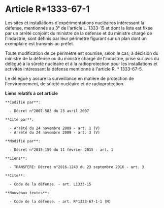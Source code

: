 # Article R*1333-67-1

Les sites et installations d'expérimentations nucléaires intéressant la défense, mentionnés au 3° de l'article L. 1333-15 et
dont la liste est fixée par un arrêté conjoint du ministre de la défense et du ministre chargé de l'industrie, sont définis
par leur périmètre figurant sur un plan dont un exemplaire est transmis au préfet. 

Toute modification de ce périmètre est soumise, selon le cas, à décision du ministre de la défense ou du ministre chargé de
l'industrie, prise sur avis du délégué à la sûreté nucléaire et à la radioprotection pour les installations et activités
intéressant la défense mentionné à l'article R. * 1333-67-5. 

Le délégué y assure la surveillance en matière de protection de l'environnement, de sûreté nucléaire et de radioprotection.

**Liens relatifs à cet article**

	**Codifié par**:

	  - Décret n°2007-583 du 23 avril 2007

	**Cité par**:

	  - Arrêté du 24 novembre 2009 - art. 1 (V)
	  - Arrêté du 24 novembre 2009 - art. 3 (V)

	**Modifié par**:

	  - Décret n°2015-159 du 11 février 2015 - art. 1

	**Liens**:

	  - TRANSFERE: Décret n°2016-1243 du 23 septembre 2016 - art. 3

	**Cite**:

	  - Code de la défense. - art. L1333-15

	**Nouveaux textes**:

	  - Code de la défense. - art. R*1333-67-1-1 (M)
